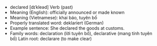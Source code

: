 - declared [dɪˈkleəd] Verb (past)
- Meaning (English): officially announced or made known
- Meaning (Vietnamese): khai báo, tuyên bố
- Properly translated word: deklariert (German)
- Example sentence: She declared the goods at customs.
- Family words: declaration (lời tuyên bố), declarative (mang tính tuyên bố)   Latin root: declarare (to make clear)